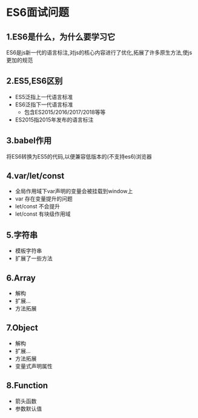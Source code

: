 # ES6面试问题

## 1.ES6是什么，为什么要学习它
ES6是js新一代的语言标注,对js的核心内容进行了优化,拓展了许多原生方法,使js更加的规范

## 2.ES5,ES6区别
* ES5泛指上一代语言标准
* ES6泛指下一代语言标准
  * 包含ES2015/2016/2017/2018等等
* ES2015指2015年发布的语言标注

## 3.babel作用
将ES6转换为ES5的代码,以便兼容低版本的(不支持es6)浏览器

## 4.var/let/const
* 全局作用域下var声明的变量会被挂载到window上
* var 存在变量提升的问题
* let/const 不会提升
* let/const 有块级作用域

## 5.字符串
* 模板字符串
* 扩展了一些方法

## 6.Array
* 解构
* 扩展...
* 方法拓展

## 7.Object
* 解构
* 扩展...
* 方法拓展
* 变量式声明属性

## 8.Function
* 箭头函数
* 参数默认值

<tongji/>